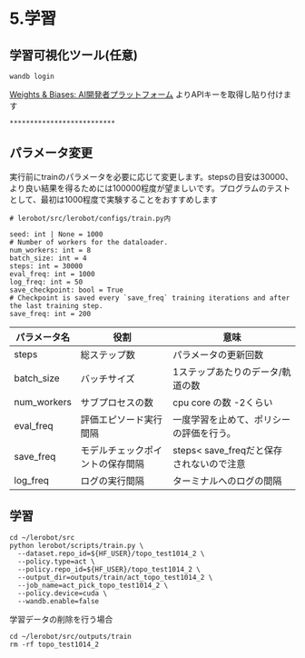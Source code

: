 # 5.学習

## 学習可視化ツール(任意)
```
wandb login   
```

[Weights & Biases: AI開発者プラットフォーム](https://wandb.ai/site/ja/)
よりAPIキーを取得し貼り付けます

```
**************************
```


## パラメータ変更

実行前にtrainのパラメータを必要に応じて変更します。stepsの目安は30000、より良い結果を得るためには100000程度が望ましいです。プログラムのテストとして、最初は1000程度で実験することをおすすめします

```
# lerobot/src/lerobot/configs/train.py内

seed: int | None = 1000
# Number of workers for the dataloader.
num_workers: int = 8
batch_size: int = 4
steps: int = 30000
eval_freq: int = 1000
log_freq: int = 50
save_checkpoint: bool = True
# Checkpoint is saved every `save_freq` training iterations and after the last training step.
save_freq: int = 200
```

| パラメータ名 | 役割 | 意味 |
| --- | --- | --- |
| steps | 総ステップ数 | パラメータの更新回数 |
| batch_size | バッチサイズ | 1ステップあたりのデータ/軌道の数 |
| num_workers | サブプロセスの数 | cpu core の数 -2くらい |
| eval_freq | 評価エピソード実行間隔 | 一度学習を止めて、ポリシーの評価を行う。 |
| save_freq | モデルチェックポイントの保存間隔 | steps< save_freqだと保存されないので注意 |
| log_freq | ログの実行間隔 | ターミナルへのログの間隔 |
    

## 学習

```
cd ~/lerobot/src
python lerobot/scripts/train.py \
  --dataset.repo_id=${HF_USER}/topo_test1014_2 \
  --policy.type=act \
  --policy.repo_id=${HF_USER}/topo_test1014_2 \
  --output_dir=outputs/train/act_topo_test1014_2 \
  --job_name=act_pick_topo_test1014_2 \
  --policy.device=cuda \
  --wandb.enable=false
```

学習データの削除を行う場合

```
cd ~/lerobot/src/outputs/train
rm -rf topo_test1014_2
```
